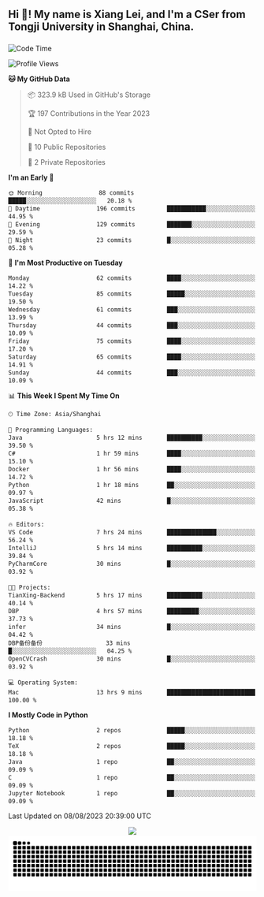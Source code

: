 <h2 align="left">Hi 👋! My name is Xiang Lei, and I'm a CSer from Tongji University in Shanghai, China.</h2>

###

<!--START_SECTION:waka-->
![Code Time](http://img.shields.io/badge/Code%20Time-111%20hrs%2016%20mins-blue)

![Profile Views](http://img.shields.io/badge/Profile%20Views-138-blue)

**🐱 My GitHub Data** 

> 📦 323.9 kB Used in GitHub's Storage 
 > 
> 🏆 197 Contributions in the Year 2023
 > 
> 🚫 Not Opted to Hire
 > 
> 📜 10 Public Repositories 
 > 
> 🔑 2 Private Repositories 
 > 
**I'm an Early 🐤** 

```text
🌞 Morning                88 commits          █████░░░░░░░░░░░░░░░░░░░░   20.18 % 
🌆 Daytime                196 commits         ███████████░░░░░░░░░░░░░░   44.95 % 
🌃 Evening                129 commits         ███████░░░░░░░░░░░░░░░░░░   29.59 % 
🌙 Night                  23 commits          █░░░░░░░░░░░░░░░░░░░░░░░░   05.28 % 
```
📅 **I'm Most Productive on Tuesday** 

```text
Monday                   62 commits          ████░░░░░░░░░░░░░░░░░░░░░   14.22 % 
Tuesday                  85 commits          █████░░░░░░░░░░░░░░░░░░░░   19.50 % 
Wednesday                61 commits          ███░░░░░░░░░░░░░░░░░░░░░░   13.99 % 
Thursday                 44 commits          ███░░░░░░░░░░░░░░░░░░░░░░   10.09 % 
Friday                   75 commits          ████░░░░░░░░░░░░░░░░░░░░░   17.20 % 
Saturday                 65 commits          ████░░░░░░░░░░░░░░░░░░░░░   14.91 % 
Sunday                   44 commits          ███░░░░░░░░░░░░░░░░░░░░░░   10.09 % 
```


📊 **This Week I Spent My Time On** 

```text
🕑︎ Time Zone: Asia/Shanghai

💬 Programming Languages: 
Java                     5 hrs 12 mins       ██████████░░░░░░░░░░░░░░░   39.50 % 
C#                       1 hr 59 mins        ████░░░░░░░░░░░░░░░░░░░░░   15.10 % 
Docker                   1 hr 56 mins        ████░░░░░░░░░░░░░░░░░░░░░   14.72 % 
Python                   1 hr 18 mins        ██░░░░░░░░░░░░░░░░░░░░░░░   09.97 % 
JavaScript               42 mins             █░░░░░░░░░░░░░░░░░░░░░░░░   05.38 % 

🔥 Editors: 
VS Code                  7 hrs 24 mins       ██████████████░░░░░░░░░░░   56.24 % 
IntelliJ                 5 hrs 14 mins       ██████████░░░░░░░░░░░░░░░   39.84 % 
PyCharmCore              30 mins             █░░░░░░░░░░░░░░░░░░░░░░░░   03.92 % 

🐱‍💻 Projects: 
TianXing-Backend         5 hrs 17 mins       ██████████░░░░░░░░░░░░░░░   40.14 % 
DBP                      4 hrs 57 mins       █████████░░░░░░░░░░░░░░░░   37.73 % 
infer                    34 mins             █░░░░░░░░░░░░░░░░░░░░░░░░   04.42 % 
DBP备份备份                  33 mins             █░░░░░░░░░░░░░░░░░░░░░░░░   04.25 % 
OpenCVCrash              30 mins             █░░░░░░░░░░░░░░░░░░░░░░░░   03.92 % 

💻 Operating System: 
Mac                      13 hrs 9 mins       █████████████████████████   100.00 % 
```

**I Mostly Code in Python** 

```text
Python                   2 repos             █████░░░░░░░░░░░░░░░░░░░░   18.18 % 
TeX                      2 repos             █████░░░░░░░░░░░░░░░░░░░░   18.18 % 
Java                     1 repo              ██░░░░░░░░░░░░░░░░░░░░░░░   09.09 % 
C                        1 repo              ██░░░░░░░░░░░░░░░░░░░░░░░   09.09 % 
Jupyter Notebook         1 repo              ██░░░░░░░░░░░░░░░░░░░░░░░   09.09 % 
```




 Last Updated on 08/08/2023 20:39:00 UTC
<!--END_SECTION:waka-->

<div align="center">
  <img src="https://github-readme-stats.vercel.app/api?username=Lei00764&show_icons=true&theme=radical" />
 </div>

 <div align="center">

<picture>
  <source media="(prefers-color-scheme: dark)" srcset="https://raw.githubusercontent.com/Lei00764/Lei00764/output/github-contribution-grid-snake-dark.svg">
  <source media="(prefers-color-scheme: light)" srcset="https://raw.githubusercontent.com/Lei00764/Lei00764/output/github-contribution-grid-snake.svg">
  <img alt="github contribution grid snake animation" src="https://raw.githubusercontent.com/Lei00764/Lei00764/output/github-contribution-grid-snake.svg">
</picture>

</div>




